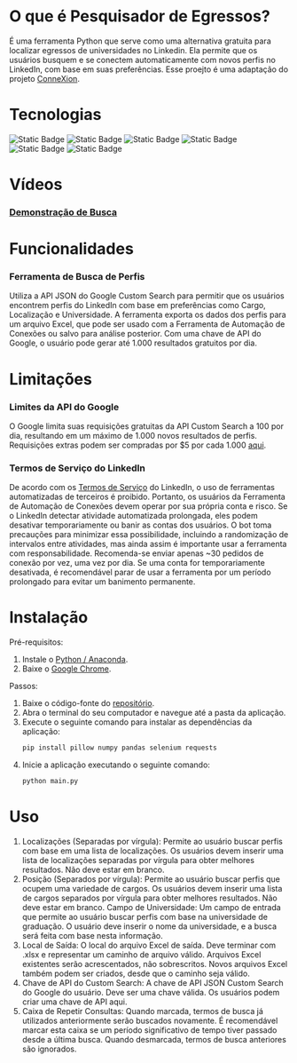 # O que é Pesquisador de Egressos?

É uma ferramenta Python que serve como uma alternativa gratuita para localizar egressos de universidades no Linkedin. Ela permite que os usuários busquem e se conectem automaticamente com novos perfis no LinkedIn, com base em suas preferências. Esse proejto é uma adaptação do projeto [ConneXion](https://github.com/ethbak/connexion-for-linkedin/tree/main?tab=readme-ov-file).

# Tecnologias

![Static Badge](https://img.shields.io/badge/PYTHON-blue?style=for-the-badge)
![Static Badge](https://img.shields.io/badge/PANDAS-purple?style=for-the-badge)
![Static Badge](https://img.shields.io/badge/TKINTER-gold?style=for-the-badge)
![Static Badge](https://img.shields.io/badge/SELENIUM-green?style=for-the-badge)
![Static Badge](https://img.shields.io/badge/JSON-orange?style=for-the-badge)
![Static Badge](https://img.shields.io/badge/CUSTOM%20SEARCH%20API-red?style=for-the-badge)

# Vídeos
### [Demonstração de Busca](https://youtu.be/oXAYFiZ4hlQ)

# Funcionalidades
### Ferramenta de Busca de Perfis
Utiliza a API JSON do Google Custom Search para permitir que os usuários encontrem perfis do LinkedIn com base em preferências como Cargo, Localização e Universidade. A ferramenta exporta os dados dos perfis para um arquivo Excel, que pode ser usado com a Ferramenta de Automação de Conexões ou salvo para análise posterior. Com uma chave de API do Google, o usuário pode gerar até 1.000 resultados gratuitos por dia.

# Limitações

### Limites da API do Google
O Google limita suas requisições gratuitas da API Custom Search a 100 por dia, resultando em um máximo de 1.000 novos resultados de perfis. Requisições extras podem ser compradas por $5 por cada 1.000 [aqui](https://developers.google.com/custom-search/v1/overview).

### Termos de Serviço do LinkedIn
De acordo com os [Termos de Serviço](https://www.linkedin.com/help/linkedin/answer/a1340567/automated-activity-on-linkedin?lang=en#:~:text=In%20order%20to%20protect%20our,automate%20activity%20on%20LinkedIn's%20website) do LinkedIn, o uso de ferramentas automatizadas de terceiros é proibido. Portanto, os usuários da Ferramenta de Automação de Conexões devem operar por sua própria conta e risco. Se o LinkedIn detectar atividade automatizada prolongada, eles podem desativar temporariamente ou banir as contas dos usuários. O bot toma precauções para minimizar essa possibilidade, incluindo a randomização de intervalos entre atividades, mas ainda assim é importante usar a ferramenta com responsabilidade. Recomenda-se enviar apenas ~30 pedidos de conexão por vez, uma vez por dia. Se uma conta for temporariamente desativada, é recomendável parar de usar a ferramenta por um período prolongado para evitar um banimento permanente.

# Instalação

Pré-requisitos:
1. Instale o [Python / Anaconda](https://docs.anaconda.com/free/anaconda/install/index.html).
2. Baixe o [Google Chrome](https://www.google.com/chrome/).

Passos:
1. Baixe o código-fonte do [repositório](https://github.com/ethbak/connexion-for-linkedin).
2. Abra o terminal do seu computador e navegue até a pasta da aplicação.
3. Execute o seguinte comando para instalar as dependências da aplicação:
   ```bash
   pip install pillow numpy pandas selenium requests

4. Inicie a aplicação executando o seguinte comando:
   ```bash
   python main.py

# Uso
1. Localizações (Separadas por vírgula):
Permite ao usuário buscar perfis com base em uma lista de localizações. Os usuários devem inserir uma lista de localizações separadas por vírgula para obter melhores resultados. Não deve estar em branco.
2. Posição (Separados por vírgula):
Permite ao usuário buscar perfis que ocupem uma variedade de cargos. Os usuários devem inserir uma lista de cargos separados por vírgula para obter melhores resultados. Não deve estar em branco.
Campo de Universidade:
Um campo de entrada que permite ao usuário buscar perfis com base na universidade de graduação. O usuário deve inserir o nome da universidade, e a busca será feita com base nesta informação.
3. Local de Saída:
O local do arquivo Excel de saída. Deve terminar com .xlsx e representar um caminho de arquivo válido. Arquivos Excel existentes serão acrescentados, não sobrescritos. Novos arquivos Excel também podem ser criados, desde que o caminho seja válido.
4. Chave de API do Custom Search:
A chave de API JSON Custom Search do Google do usuário. Deve ser uma chave válida. Os usuários podem criar uma chave de API aqui.
5. Caixa de Repetir Consultas:
Quando marcada, termos de busca já utilizados anteriormente serão buscados novamente. É recomendável marcar esta caixa se um período significativo de tempo tiver passado desde a última busca. Quando desmarcada, termos de busca anteriores são ignorados.
